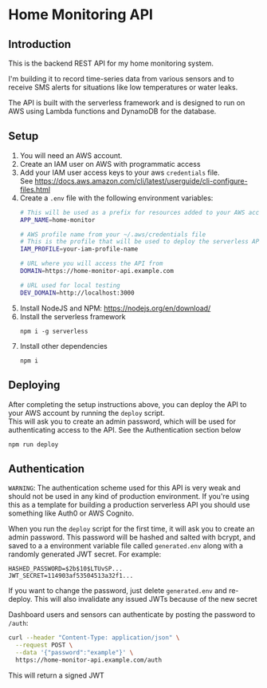 # Home Monitoring API
## Introduction
This is the backend REST API for my home monitoring system.

I'm building it to record time-series data from various sensors and
to receive SMS alerts for situations like low temperatures or water leaks.

The API is built with the serverless framework and is designed to run on AWS
using Lambda functions and DynamoDB for the database.

## Setup
1. You will need an AWS account.
1. Create an IAM user on AWS with programmatic access
1. Add your IAM user access keys to your aws `credentials` file.  
    See https://docs.aws.amazon.com/cli/latest/userguide/cli-configure-files.html
1. Create a `.env` file with the following environment variables:
    ```bash
    # This will be used as a prefix for resources added to your AWS account
    APP_NAME=home-monitor

    # AWS profile name from your ~/.aws/credentials file
    # This is the profile that will be used to deploy the serverless API
    IAM_PROFILE=your-iam-profile-name

    # URL where you will access the API from
    DOMAIN=https://home-monitor-api.example.com

    # URL used for local testing
    DEV_DOMAIN=http://localhost:3000
    ```
1. Install NodeJS and NPM: https://nodejs.org/en/download/
1. Install the serverless framework  
    ```
    npm i -g serverless
    ```
1. Install other dependencies  
    ```
    npm i
    ```

## Deploying
After completing the setup instructions above, you can deploy the API to
your AWS account by running the `deploy` script.  
This will ask you to create an admin password, which will be used for
authenticating access to the API. See the Authentication section below
```
npm run deploy
```

## Authentication
`WARNING`: The authentication scheme used for this API is very weak and
should not be used in any kind of production environment. If you're using
this as a template for building a production serverless API you should use
something like Auth0 or AWS Cognito.  

When you run the `deploy` script for the first time, it will ask you to 
create an admin password. This password will be hashed and salted with
bcrypt, and saved to a a environment variable file called `generated.env`
along with a randomly generated JWT secret. For example:
```
HASHED_PASSWORD=$2b$10$LTUvSP...
JWT_SECRET=114903af53504513a32f1...
```
If you want to change the password, just delete `generated.env` and
re-deploy. This will also invalidate any issued JWTs because of the new secret

Dashboard users and sensors can authenticate by posting the password to 
`/auth`:
```bash
curl --header "Content-Type: application/json" \
  --request POST \
  --data '{"password":"example"}' \
  https://home-monitor-api.example.com/auth
```
This will return a signed JWT
